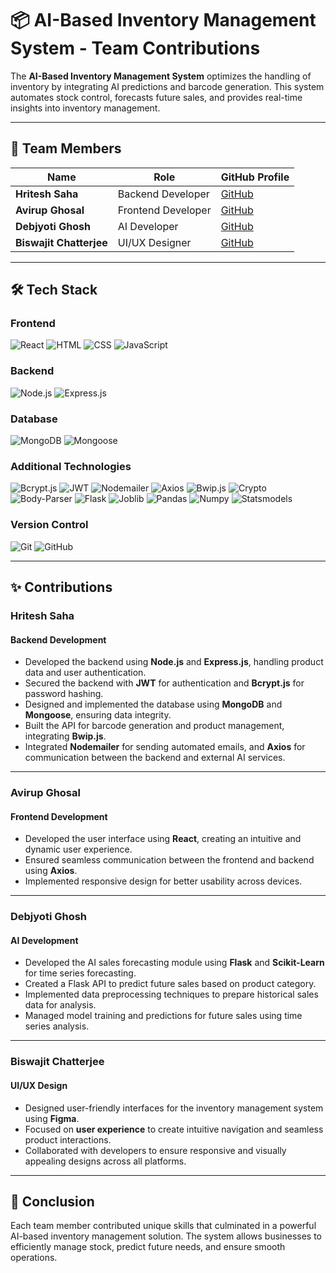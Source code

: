 # 📦 AI-Based Inventory Management System - Team Contributions

The **AI-Based Inventory Management System** optimizes the handling of inventory by integrating AI predictions and barcode generation. This system automates stock control, forecasts future sales, and provides real-time insights into inventory management.

---

## 👥 Team Members

| Name             | Role                         | GitHub Profile                   |
| ---------------- | ---------------------------- | -------------------------------- |
| **Hritesh Saha** | Backend Developer            | [GitHub](https://github.com/hritesh-saha) |
| **Avirup Ghosal**| Frontend Developer           | [GitHub](https://github.com/avirup-ghosal) |
| **Debjyoti Ghosh** | AI Developer               | [GitHub](https://github.com/debjyoti-ghosh) |
| **Biswajit Chatterjee** | UI/UX Designer               | [GitHub](https://github.com/biswajit-chatterjee) |

---

## 🛠️ Tech Stack

### Frontend
 ![React](https://img.shields.io/badge/-React-61DAFB?logo=react&logoColor=white)
 ![HTML](https://img.shields.io/badge/-HTML-E34F26?logo=html5&logoColor=white)
 ![CSS](https://img.shields.io/badge/-CSS-1572B6?logo=css3&logoColor=white)
 ![JavaScript](https://img.shields.io/badge/-JavaScript-F7DF1E?logo=javascript&logoColor=black)

### Backend
 ![Node.js](https://img.shields.io/badge/-Node.js-339933?logo=node.js&logoColor=white)
 ![Express.js](https://img.shields.io/badge/-Express.js-000000?logo=express&logoColor=white)

### Database
 ![MongoDB](https://img.shields.io/badge/-MongoDB-47A248?logo=mongodb&logoColor=white)
 ![Mongoose](https://img.shields.io/badge/-Mongoose-880000?logo=mongoose&logoColor=white)

### Additional Technologies
 ![Bcrypt.js](https://img.shields.io/badge/-Bcrypt.js-EB5C29?logo=npm&logoColor=white)
 ![JWT](https://img.shields.io/badge/-JSON%20Web%20Token-000000?logo=none&logoColor=white)
 ![Nodemailer](https://img.shields.io/badge/-Nodemailer-FFCC29?logo=npm&logoColor=white)
 ![Axios](https://img.shields.io/badge/-Axios-5A29E3?logo=axios&logoColor=white)
 ![Bwip.js](https://img.shields.io/badge/-Bwip.js-880000?logo=none&logoColor=white)
 ![Crypto](https://img.shields.io/badge/-Crypto-000000?logo=none&logoColor=white)
 ![Body-Parser](https://img.shields.io/badge/-Body%20Parser-000000?logo=none&logoColor=white)
 ![Flask](https://img.shields.io/badge/-Flask-000000?logo=flask&logoColor=white)
 ![Joblib](https://img.shields.io/badge/-Joblib-000000?logo=none&logoColor=white)
 ![Pandas](https://img.shields.io/badge/-Pandas-150458?logo=pandas&logoColor=white)
 ![Numpy](https://img.shields.io/badge/-NumPy-013243?logo=numpy&logoColor=white)
 ![Statsmodels](https://img.shields.io/badge/-Statsmodels-336699?logo=statsmodels&logoColor=white)

### Version Control
 ![Git](https://img.shields.io/badge/-Git-F05032?logo=git&logoColor=white)
 ![GitHub](https://img.shields.io/badge/-GitHub-181717?logo=github&logoColor=white)

---

## ✨ Contributions

### **Hritesh Saha**

#### **Backend Development**
- Developed the backend using **Node.js** and **Express.js**, handling product data and user authentication.
- Secured the backend with **JWT** for authentication and **Bcrypt.js** for password hashing.
- Designed and implemented the database using **MongoDB** and **Mongoose**, ensuring data integrity.
- Built the API for barcode generation and product management, integrating **Bwip.js**.
- Integrated **Nodemailer** for sending automated emails, and **Axios** for communication between the backend and external AI services.

---

### **Avirup Ghosal**

#### **Frontend Development**
- Developed the user interface using **React**, creating an intuitive and dynamic user experience.
- Ensured seamless communication between the frontend and backend using **Axios**.
- Implemented responsive design for better usability across devices.

---

### **Debjyoti Ghosh**

#### **AI Development**
- Developed the AI sales forecasting module using **Flask** and **Scikit-Learn** for time series forecasting.
- Created a Flask API to predict future sales based on product category.
- Implemented data preprocessing techniques to prepare historical sales data for analysis.
- Managed model training and predictions for future sales using time series analysis.

--- 

### **Biswajit Chatterjee**

#### **UI/UX Design**
- Designed user-friendly interfaces for the inventory management system using **Figma**.
- Focused on **user experience** to create intuitive navigation and seamless product interactions.
- Collaborated with developers to ensure responsive and visually appealing designs across all platforms.

---

## 🚀 Conclusion

Each team member contributed unique skills that culminated in a powerful AI-based inventory management solution. The system allows businesses to efficiently manage stock, predict future needs, and ensure smooth operations.
